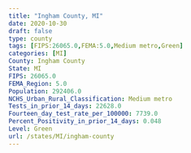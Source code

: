 ```yaml
---
title: "Ingham County, MI"
date: 2020-10-30
draft: false
type: county
tags: [FIPS:26065.0,FEMA:5.0,Medium metro,Green]
categories: [MI]
County: Ingham County
State: MI
FIPS: 26065.0
FEMA_Region: 5.0
Population: 292406.0
NCHS_Urban_Rural_Classification: Medium metro
Tests_in_prior_14_days: 22628.0
Fourteen_day_test_rate_per_100000: 7739.0
Percent_Positivity_in_prior_14_days: 0.048
Level: Green
url: /states/MI/ingham-county
---
```



